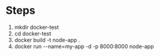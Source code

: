 # Steps
1. mkdir docker-test
2. cd docker-test
3. docker build -t node-app .
4. docker run --name=my-app -d -p 8000:8000 node-app
